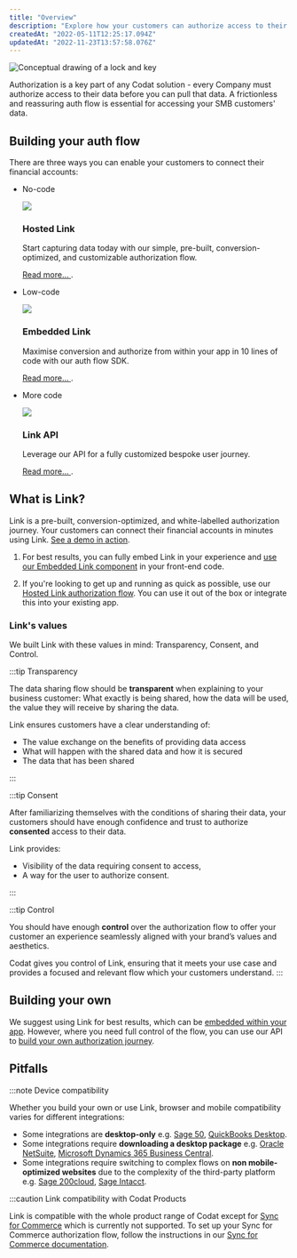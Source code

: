 ```yaml
---
title: "Overview"
description: "Explore how your customers can authorize access to their data"
createdAt: "2022-05-11T12:25:17.094Z"
updatedAt: "2022-11-23T13:57:58.076Z"
---
```


![Conceptual drawing of a lock and key](/img/old/b80d96c-19B0071C-0CCD-4423-8903-A979A32DD225.jpeg)

Authorization is a key part of any Codat solution - every Company must authorize access to their data before you can pull that data. A frictionless and reassuring auth flow is essential for accessing your SMB customers' data.

## Building your auth flow

There are three ways you can enable your customers to connect their financial accounts:

<ul className="card-container col-3">
  <li className="card">
    <p>No-code</p>
    <div class="header">
      <img
        src="https://www.codat.io/wp-content/themes/class/dist/images/copy-feature-bullet.svg"
        class="mini-icon"
      />
      <h3>Hosted Link</h3>
    </div>
    <p>
      Start capturing data today with our simple, pre-built,
      conversion-optimized, and customizable authorization flow.
    </p>
    <p>
      <a href="/authorize-hosted-link">
        Read more...
      </a>
      .
    </p>
  </li>

  <li className="card">
    <p>Low-code</p>
    <div class="header">
      <img
        src="https://www.codat.io/wp-content/themes/class/dist/images/copy-feature-bullet.svg"
        class="mini-icon"
      />
      <h3>Embedded Link</h3>
    </div>
    <p>
      Maximise conversion and authorize from within your app in 10 lines of code
      with our auth flow SDK.
    </p>
    <p>
      <a href="/authorize-embedded-link">
        Read more...
      </a>
      .
    </p>
  </li>

  <li className="card">
    <p>More code</p>
    <div class="header">
      <img
        src="https://www.codat.io/wp-content/themes/class/dist/images/copy-feature-bullet.svg"
        class="mini-icon"
      />
      <h3>Link API</h3>
    </div>
    <p>Leverage our API for a fully customized bespoke user journey.</p>
    <p>
      <a href="/build-your-own-authorization-journey">
        Read more...
      </a>
      .
    </p>
  </li>
</ul>

## What is Link?

Link is a pre-built, conversion-optimized, and white-labelled authorization journey. Your customers can connect their financial accounts in minutes using Link. <a href="https://links.codat.io/client/873ff19e-6fe0-47b0-a4e1-e19f344c78f6?user=8ee6c557-949c-40a8-b31d-e1fa02ef7fbc" target="_blank">See a demo in action</a>.

1. For best results, you can fully embed Link in your experience and [use our Embedded Link component](/authorize-embedded-link) in your front-end code.

2. If you're looking to get up and running as quick as possible, use our [Hosted Link authorization flow](/authorize-hosted-link). You can use it out of the box or integrate this into your existing app.

### Link's values

We built Link with these values in mind: Transparency, Consent, and Control.

:::tip Transparency

The data sharing flow should be **transparent** when explaining to your business customer: What exactly is being shared, how the data will be used, the value they will receive by sharing the data.

Link ensures customers have a clear understanding of:

- The value exchange on the benefits of providing data access
- What will happen with the shared data and how it is secured
- The data that has been shared

:::

:::tip Consent

After familiarizing themselves with the conditions of sharing their data, your customers should have enough confidence and trust to authorize **consented** access to their data.

Link provides:

- Visibility of the data requiring consent to access,
- A way for the user to authorize consent.

:::

:::tip Control

You should have enough **control** over the authorization flow to offer your customer an experience seamlessly aligned with your brand’s values and aesthetics.

Codat gives you control of Link, ensuring that it meets your use case and provides a focused and relevant flow which your customers understand.
:::

## Building your own

We suggest using Link for best results, which can be [embedded within your app](/authorize-embedded-link). However, where you need full control of the flow, you can use our API to [build your own authorization journey](/build-your-own-authorization-journey).

## Pitfalls

:::note Device compatibility

Whether you build your own or use Link, browser and mobile compatibility varies for different integrations:

- Some integrations are **desktop-only** e.g. [Sage 50](/accounting-sage50), [QuickBooks Desktop](/accounting-quickbooksdesktop).
- Some integrations require **downloading a desktop package** e.g. [Oracle NetSuite](/accounting-netsuite), [Microsoft Dynamics 365 Business Central](/accounting-dynamics365businesscentral).
- Some integrations require switching to complex flows on **non mobile-optimized websites** due to the complexity of the third-party platform e.g. [Sage 200cloud](/accounting-sage200), [Sage Intacct](/accounting-sage-intacct).

:::caution Link compatibility with Codat Products

Link is compatible with the whole product range of Codat except for [Sync for Commerce](/sync-commerce/overview) which is currently not supported. To set up your Sync for Commerce authorization flow, follow the instructions in our [Sync for Commerce documentation](/sync-commerce/overview).

